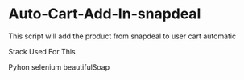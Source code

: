# Auto-Cart-Add-In-snapdeal
This script will add the product from snapdeal to user cart automatic

Stack Used For This

Pyhon
selenium
beautifulSoap
